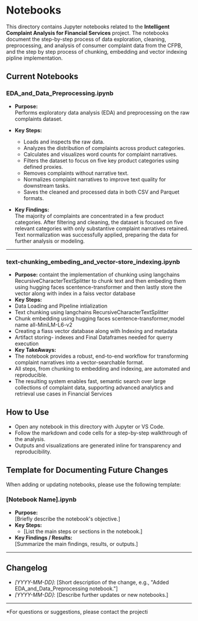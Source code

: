 # Notebooks

This directory contains Jupyter notebooks related to the **Intelligent Complaint Analysis for Financial Services** project. The notebooks document the step-by-step process of data exploration, cleaning, preprocessing, and analysis of consumer complaint data from the CFPB, and the step by step process of chunking, embedding and vector indexing pipline implementation.

## Current Notebooks

### EDA_and_Data_Preprocessing.ipynb

- **Purpose:**  
  Performs exploratory data analysis (EDA) and preprocessing on the raw complaints dataset.
- **Key Steps:**
  - Loads and inspects the raw data.
  - Analyzes the distribution of complaints across product categories.
  - Calculates and visualizes word counts for complaint narratives.
  - Filters the dataset to focus on five key product categories using defined proxies.
  - Removes complaints without narrative text.
  - Normalizes complaint narratives to improve text quality for downstream tasks.
  - Saves the cleaned and processed data in both CSV and Parquet formats.

- **Key Findings:**  
  The majority of complaints are concentrated in a few product categories. After filtering and cleaning, the dataset is focused on five relevant categories with only substantive complaint narratives retained. Text normalization was successfully applied, preparing the data for further analysis or modeling.

---

### text-chunking_embeding_and_vector-store_indexing.ipynb

- **Purpose:** 
  containt the implementation of chunking using langchains RecursiveCharacterTextSplitter to chunk text and then embeding them using hugging faces scentence-transformer and then lastly store the vector along with index in a faiss vector database
- **Key Steps:**
- Data Loading and Pipeline intialization 
- Text chunking using langchains RecursiveCharacterTextSplitter
- Chunk embedding using hugging faces scentence-transformer,model name all-MiniLM-L6-v2
- Creating a fiass vector database along with Indexing and metadata
- Artifact storing- indexes and Final Dataframes needed for querry execution
- **Key TakeAways:**  
- The notebook provides a robust, end-to-end workflow for transforming complaint narratives into a vector-searchable format.
- All steps, from chunking to embedding and indexing, are automated and reproducible.
- The resulting system enables fast, semantic search over large collections of complaint data, supporting advanced analytics and retrieval use cases in Financial Services

## How to Use

- Open any notebook in this directory with Jupyter or VS Code.
- Follow the markdown and code cells for a step-by-step walkthrough of the analysis.
- Outputs and visualizations are generated inline for transparency and reproducibility.

## Template for Documenting Future Changes

When adding or updating notebooks, please use the following template:

### [Notebook Name].ipynb

- **Purpose:**  
  [Briefly describe the notebook's objective.]
- **Key Steps:**
  - [List the main steps or sections in the notebook.]
- **Key Findings / Results:**  
  [Summarize the main findings, results, or outputs.]

---

## Changelog

- *[YYYY-MM-DD]*: [Short description of the change, e.g., "Added EDA_and_Data_Preprocessing notebook."]
- *[YYYY-MM-DD]*: [Describe further updates or new notebooks.]

---

*For questions or suggestions, please contact the projecti